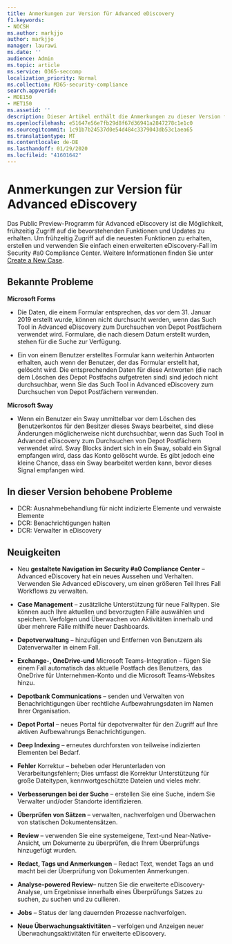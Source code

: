 ```yaml
---
title: Anmerkungen zur Version für Advanced eDiscovery
f1.keywords:
- NOCSH
ms.author: markjjo
author: markjjo
manager: laurawi
ms.date: ''
audience: Admin
ms.topic: article
ms.service: O365-seccomp
localization_priority: Normal
ms.collection: M365-security-compliance
search.appverid:
- MOE150
- MET150
ms.assetid: ''
description: Dieser Artikel enthält die Anmerkungen zu dieser Version für Advanced eDiscovery.
ms.openlocfilehash: e51647e56e7fb29d8f67d36941a2847278c1e1c0
ms.sourcegitcommit: 1c91b7b24537d0e54d484c3379043db53c1aea65
ms.translationtype: MT
ms.contentlocale: de-DE
ms.lasthandoff: 01/29/2020
ms.locfileid: "41601642"
---
```

# <a name="release-notes-for-advanced-ediscovery"></a>Anmerkungen zur Version für Advanced eDiscovery

Das Public Preview-Programm für Advanced eDiscovery ist die Möglichkeit, frühzeitig Zugriff auf die bevorstehenden Funktionen und Updates zu erhalten. Um frühzeitig Zugriff auf die neuesten Funktionen zu erhalten, erstellen und verwenden Sie einfach einen erweiterten eDiscovery-Fall im Security #a0 Compliance Center. Weitere Informationen finden Sie unter [Create a New Case](create-new-ediscovery-case.md).

## <a name="known-issues"></a>Bekannte Probleme

**Microsoft Forms**

- Die Daten, die einem Formular entsprechen, das vor dem 31. Januar 2019 erstellt wurde, können nicht durchsucht werden, wenn das Such Tool in Advanced eDiscovery zum Durchsuchen von Depot Postfächern verwendet wird. Formulare, die nach diesem Datum erstellt wurden, stehen für die Suche zur Verfügung.

- Ein von einem Benutzer erstelltes Formular kann weiterhin Antworten erhalten, auch wenn der Benutzer, der das Formular erstellt hat, gelöscht wird. Die entsprechenden Daten für diese Antworten (die nach dem Löschen des Depot Postfachs aufgetreten sind) sind jedoch nicht durchsuchbar, wenn Sie das Such Tool in Advanced eDiscovery zum Durchsuchen von Depot Postfächern verwenden.
 
**Microsoft Sway**

- Wenn ein Benutzer ein Sway unmittelbar vor dem Löschen des Benutzerkontos für den Besitzer dieses Sways bearbeitet, sind diese Änderungen möglicherweise nicht durchsuchbar, wenn das Such Tool in Advanced eDiscovery zum Durchsuchen von Depot Postfächern verwendet wird. Sway Blocks ändert sich in ein Sway, sobald ein Signal empfangen wird, dass das Konto gelöscht wurde. Es gibt jedoch eine kleine Chance, dass ein Sway bearbeitet werden kann, bevor dieses Signal empfangen wird.

## <a name="issues-fixed-in-this-release"></a>In dieser Version behobene Probleme

- DCR: Ausnahmebehandlung für nicht indizierte Elemente und verwaiste Elemente
- DCR: Benachrichtigungen halten
- DCR: Verwalter in eDiscovery

## <a name="whats-new"></a>Neuigkeiten

- Neu **gestaltete Navigation im Security #a0 Compliance Center** – Advanced eDiscovery hat ein neues Aussehen und Verhalten. Verwenden Sie Advanced eDiscovery, um einen größeren Teil Ihres Fall Workflows zu verwalten.

- **Case Management** – zusätzliche Unterstützung für neue Falltypen. Sie können auch Ihre aktuellen und bevorzugten Fälle auswählen und speichern. Verfolgen und Überwachen von Aktivitäten innerhalb und über mehrere Fälle mithilfe neuer Dashboards.

- **Depotverwaltung** – hinzufügen und Entfernen von Benutzern als Datenverwalter in einem Fall.

- **Exchange-, OneDrive-und** Microsoft Teams-Integration – fügen Sie einem Fall automatisch das aktuelle Postfach des Benutzers, das OneDrive für Unternehmen-Konto und die Microsoft Teams-Websites hinzu. 

- **Depotbank Communications** – senden und Verwalten von Benachrichtigungen über rechtliche Aufbewahrungsdaten im Namen Ihrer Organisation.

- **Depot Portal** – neues Portal für depotverwalter für den Zugriff auf Ihre aktiven Aufbewahrungs Benachrichtigungen.

- **Deep Indexing** – erneutes durchforsten von teilweise indizierten Elementen bei Bedarf.

- **Fehler** Korrektur – beheben oder Herunterladen von Verarbeitungsfehlern; Dies umfasst die Korrektur Unterstützung für große Dateitypen, kennwortgeschützte Dateien und vieles mehr. 

- **Verbesserungen bei der Suche** – erstellen Sie eine Suche, indem Sie Verwalter und/oder Standorte identifizieren.

- **Überprüfen von Sätzen** – verwalten, nachverfolgen und Überwachen von statischen Dokumentensätzen.

- **Review** – verwenden Sie eine systemeigene, Text-und Near-Native-Ansicht, um Dokumente zu überprüfen, die Ihrem Überprüfungs hinzugefügt wurden.

- **Redact, Tags und Anmerkungen** – Redact Text, wendet Tags an und macht bei der Überprüfung von Dokumenten Anmerkungen.
  
- **Analyse-powered Review**– nutzen Sie die erweiterte eDiscovery-Analyse, um Ergebnisse innerhalb eines Überprüfungs Satzes zu suchen, zu suchen und zu cullieren.

- **Jobs** – Status der lang dauernden Prozesse nachverfolgen.

- **Neue Überwachungsaktivitäten** – verfolgen und Anzeigen neuer Überwachungsaktivitäten für erweiterte eDiscovery.
